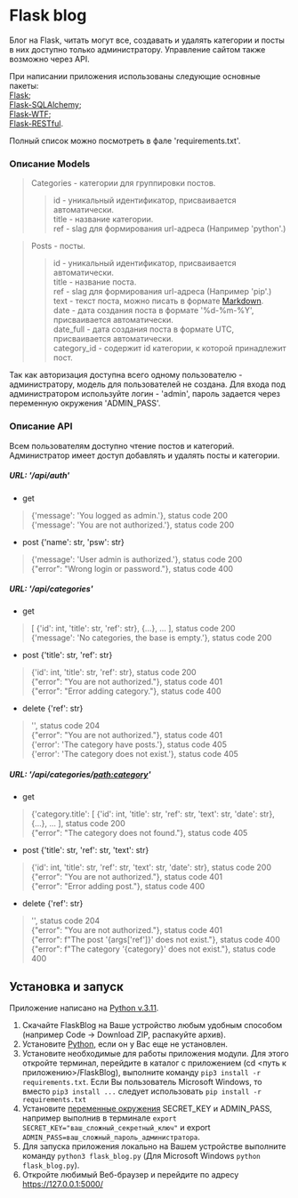 # Flask blog
Блог на Flask, читать могут все, создавать и удалять категории и посты в них доступно только администратору.
Управление сайтом также возможно через API.

При написании приложения использованы следующие основные пакеты: \
[Flask](https://pypi.org/project/Flask/); \
[Flask-SQLAlchemy](https://pypi.org/project/flask-sqlalchemy/); \
[Flask-WTF](https://pypi.org/project/Flask-WTF/); \
[Flask-RESTful](https://pypi.org/project/Flask-RESTful/).

Полный список можно посмотреть в фале 'requirements.txt'.

### Описание Models
> Categories - категории для группировки постов.
>> id - уникальный идентификатор, присваивается автоматически.\
>> title - название категории.\
>> ref - slag для формирования url-адреса (Например 'python'.)

> Posts - посты.
>> id - уникальный идентификатор, присваивается автоматически.\
>> title - название поста.\
>> ref - slag для формирования url-адреса (Например 'pip'.)\
>> text - текст поста, можно писать в формате [Markdown](https://ru.wikipedia.org/wiki/Markdown). \
>> date - дата создания поста в формате '%d-%m-%Y', присваивается автоматически. \
>> date_full - дата создания поста в формате UTC, присваивается автоматически. \
>> category_id - содержит id категории, к которой принадлежит пост.

Так как авторизация доступна всего одному пользователю - администратору, модель для пользователей не создана. 
Для входа под администратором используйте логин - 'admin', пароль задается через переменную окружения 'ADMIN_PASS'.

### Описание API
Всем пользователям доступно чтение постов и категорий. Администратор имеет доступ добавлять и удалять посты и категории.
##### URL: '/api/auth'
* get 
> {'message': 'You logged as admin.'}, status code 200 \
> {'message': 'You are not authorized.'}, status code 200
* post {'name': str, 'psw': str}
> {'message': 'User admin is authorized.'}, status code 200\
> {"error": "Wrong login or password."}, status code 400

##### URL: '/api/categories'
* get
> [ {'id': int, 'title': str, 'ref': str}, {...}, ... ], status code 200 \
> {'message': 'No categories, the base is empty.'}, status code 200
* post {'title': str, 'ref': str}
> {'id': int, 'title': str, 'ref': str}, status code 200 \
> {"error": "You are not authorized."}, status code 401 \
> {"error": "Error adding category."}, status code 400
* delete {'ref': str}
> '', status code 204 \
> {"error": "You are not authorized."}, status code 401 \
> {'error': 'The category have posts.'}, status code 405 \
> {'error': 'The category does not exist.'}, status code 405
##### URL: '/api/categories/<path:category>'
* get
> {'category.title': [ {'id': int, 'title': str, 'ref': str, 'text': str, 'date': str}, {...}, ... ], status code 200 \
> {"error": "The category does not found."}, status code 405
* post {'title': str, 'ref': str, 'text': str}
> {'id': int, 'title': str, 'ref': str, 'text': str, 'date': str}, status code 200 \
> {"error": "You are not authorized."}, status code 401 \
> {"error": "Error adding post."}, status code 400
* delete {'ref': str}
> '', status code 204 \
> {"error": "You are not authorized."}, status code 401 \
> {"error": f"The post '{args['ref']}' does not exist."}, status code 400 \
> {"error": f"The category '{category}' does not exist."}, status code 400

## Установка и запуск

Приложение написано на [Python v.3.11](https://www.python.org). 
1. Скачайте FlaskBlog на Ваше устройство любым удобным способом (например Code -> Download ZIP, распакуйте архив).
2. Установите [Python](https://www.python.org), если он у Вас еще не установлен.
3. Установите необходимые для работы приложения модули. Для этого откройте терминал, перейдите в каталог с приложением (cd <путь к приложению>/FlaskBlog),
выполните команду `pip3 install -r requirements.txt`. Если Вы пользователь Microsoft Windows, то вместо `pip3 install ...` следует использовать  `pip install -r requirements.txt`
4. Установите [переменные окружения](https://wiki.archlinux.org/title/Environment_variables_(%D0%A0%D1%83%D1%81%D1%81%D0%BA%D0%B8%D0%B9)) SECRET_KEY и ADMIN_PASS, например выполнив в терминале 
`export SECRET_KEY="ваш_сложный_секретный_ключ"` и export `ADMIN_PASS=ваш_сложный_пароль_администратора`.
5. Для запуска приложения локально на Вашем устройстве выполните команду `python3 flask_blog.py` (Для Microsoft Windows `python flask_blog.py`).
6. Откройте любимый Веб-браузер и перейдите по адресу https://127.0.0.1:5000/
